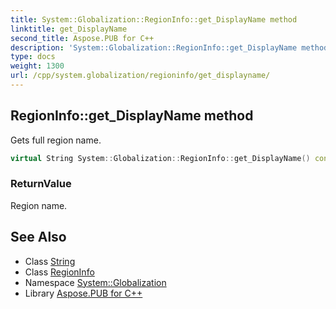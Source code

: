 ```yaml
---
title: System::Globalization::RegionInfo::get_DisplayName method
linktitle: get_DisplayName
second_title: Aspose.PUB for C++
description: 'System::Globalization::RegionInfo::get_DisplayName method. Gets full region name in C++.'
type: docs
weight: 1300
url: /cpp/system.globalization/regioninfo/get_displayname/
---
```

## RegionInfo::get_DisplayName method


Gets full region name.

```cpp
virtual String System::Globalization::RegionInfo::get_DisplayName() const
```


### ReturnValue

Region name.

## See Also

* Class [String](../../../system/string/)
* Class [RegionInfo](../)
* Namespace [System::Globalization](../../)
* Library [Aspose.PUB for C++](../../../)
